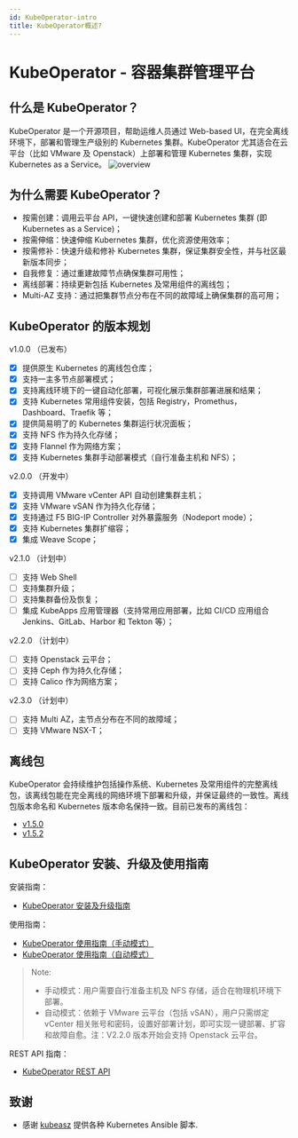 ```yaml
---
id: KubeOperator-intro
title: KubeOperator概述?
---
```


# KubeOperator - 容器集群管理平台

## 什么是 KubeOperator？

KubeOperator 是一个开源项目，帮助运维人员通过 Web-based UI，在完全离线环境下，部署和管理生产级别的 Kubernetes 集群。KubeOperator 尤其适合在云平台（比如 VMware 及 Openstack）上部署和管理 Kubernetes 集群，实现 Kubernetes as a Service。
![overview](https://github.com/KubeOperator/KubeOperator/blob/master/docs/images/KubeOperator.jpeg?raw=true)

## 为什么需要 KubeOperator？

-  按需创建：调用云平台 API，一键快速创建和部署 Kubernetes 集群 (即 Kubernetes as a Service)；
-  按需伸缩：快速伸缩 Kubernetes 集群，优化资源使用效率；
-  按需修补：快速升级和修补 Kubernetes 集群，保证集群安全性，并与社区最新版本同步；
-  自我修复：通过重建故障节点确保集群可用性；
-  离线部署：持续更新包括 Kubernetes 及常用组件的离线包；
-  Multi-AZ 支持：通过把集群节点分布在不同的故障域上确保集群的高可用；

## KubeOperator 的版本规划

 v1.0.0 （已发布）

- [x] 提供原生 Kubernetes 的离线包仓库；
- [x] 支持一主多节点部署模式；
- [x] 支持离线环境下的一键自动化部署，可视化展示集群部署进展和结果；
- [x] 支持 Kubernetes 常用组件安装，包括 Registry，Promethus，Dashboard、Traefik 等；
- [x] 提供简易明了的 Kubernetes 集群运行状况面板；
- [x] 支持 NFS 作为持久化存储；
- [x] 支持 Flannel 作为网络方案；
- [x] 支持 Kubernetes 集群手动部署模式（自行准备主机和 NFS）；

 v2.0.0 （开发中）

- [x] 支持调用 VMware vCenter API 自动创建集群主机；
- [x] 支持 VMware vSAN 作为持久化存储；
- [x] 支持通过 F5 BIG-IP Controller 对外暴露服务（Nodeport mode）；
- [x] 支持 Kubernetes 集群扩缩容；
- [x] 集成 Weave Scope；

 v2.1.0 （计划中）
 
- [ ] 支持 Web Shell
- [ ] 支持集群升级；
- [ ] 支持集群备份及恢复；
- [ ] 集成 KubeApps 应用管理器（支持常用应用部署，比如 CI/CD 应用组合 Jenkins、GitLab、Harbor 和 Tekton 等）；

 v2.2.0 （计划中）
 
- [ ] 支持 Openstack 云平台；
- [ ] 支持 Ceph 作为持久化存储；
- [ ] 支持 Calico 作为网络方案；

 v2.3.0 （计划中）

- [ ] 支持 Multi AZ，主节点分布在不同的故障域；
- [ ] 支持 VMware NSX-T；

## 离线包

KubeOperator 会持续维护包括操作系统、Kubernetes 及常用组件的完整离线包，该离线包能在完全离线的网络环境下部署和升级，并保证最终的一致性。离线包版本命名和 Kubernetes 版本命名保持一致。目前已发布的离线包：

- [v1.5.0](https://github.com/KubeOperator/KubeOperator/tree/master/offline-package/v1.5.0)
- [v1.5.2](https://github.com/KubeOperator/KubeOperator/blob/master/offline-package/v1.5.2)
 
 ## KubeOperator 安装、升级及使用指南

安装指南：
- [KubeOperator 安装及升级指南](https://github.com/KubeOperator/KubeOperator/blob/master/docs/install-1.md)

使用指南：
- [KubeOperator 使用指南（手动模式）](https://github.com/KubeOperator/KubeOperator/blob/master/docs/user-guide-1.md)
- [KubeOperator 使用指南（自动模式）](https://github.com/KubeOperator/KubeOperator/blob/master/docs/user-guide-2.md)

> Note:
> - 手动模式：用户需要自行准备主机及 NFS 存储，适合在物理机环境下部署。
> - 自动模式：依赖于 VMware 云平台（包括 vSAN），用户只需绑定 vCenter 相关账号和密码，设置好部署计划，即可实现一键部署、扩容和故障自愈。注：V2.2.0 版本开始会支持 Openstack 云平台。

REST API 指南：
- [KubeOperator REST API](https://github.com/KubeOperator/KubeOperator/blob/master/docs/restapi.md)

## 致谢

- 感谢 [kubeasz](https://github.com/easzlab/kubeasz) 提供各种 Kubernetes Ansible 脚本.

